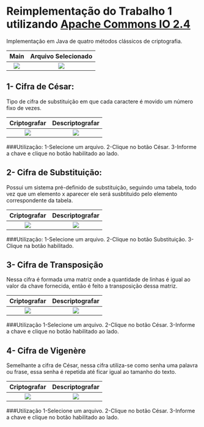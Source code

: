 # Reimplementação do Trabalho 1 utilizando [Apache Commons IO 2.4](https://commons.apache.org/proper/commons-io/)
Implementação em Java de quatro métodos clássicos de criptografia.

Main                       |  Arquivo Selecionado
:-------------------------:|:-------------------------:
![](https://...Ocean.png)  |  ![](https://...Dark.png)

## 1- Cifra de César:
Tipo de cifra de substituição em que cada caractere é movido um número fixo de vezes.

Criptografar               |  Descriptografar
:-------------------------:|:-------------------------:
![](https://...Ocean.png)  |  ![](https://...Dark.png)

###Utilização:
    1-Selecione um arquivo.
    2-Clique no botão César.
    3-Informe a chave e clique no botão habilitado ao lado.

## 2- Cifra de Substituição:
Possui um sistema pré-definido de substituição, seguindo uma tabela, todo vez que um elemento x aparecer ele será susbtituido pelo
elemento correspondente da tabela.

Criptografar               |  Descriptografar
:-------------------------:|:-------------------------:
![](https://...Ocean.png)  |  ![](https://...Dark.png)

###Utilização:
    1-Selecione um arquivo.
    2-Clique no botão Substituição.
    3-Clique na botão habilitado.

## 3- Cifra de Transposição
Nessa cifra é formada uma matriz onde a quantidade de linhas é igual ao valor da chave fornecida, então é feito a transposição dessa matriz.

Criptografar               |  Descriptografar
:-------------------------:|:-------------------------:
![](https://...Ocean.png)  |  ![](https://...Dark.png)

###Utilização
    1-Selecione um arquivo.
    2-Clique no botão César.
    3-Informe a chave e clique no botão habilitado ao lado.

## 4- Cifra de Vigenère
Semelhante a cifra de César, nessa cifra utiliza-se como senha uma palavra ou frase, essa senha é repetida até ficar igual ao tamanho do texto.

Criptografar               |  Descriptografar
:-------------------------:|:-------------------------:
![](https://...Ocean.png)  |  ![](https://...Dark.png)

###Utilização
    1-Selecione um arquivo.
    2-Clique no botão César.
    3-Informe a chave e clique no botão habilitado ao lado.
